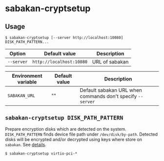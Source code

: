 sabakan-cryptsetup
==================

Usage
-----

```console
$ sabakan-cryptsetup [--server http://localhost:10080] DISK_PATH_PATTERN...
```

Option     | Default value            | Description
------     | -------------            | -----------
`--server` | `http://localhost:10080` | URL of sabakan


Environment variable | Default value | Description
-------------------- | ------------- | -----------
`SABAKAN_URL`        | ""            | Default sabakan URL when commands don't specify `--server`

`sabakan-cryptsetup DISK_PATH_PATTERN`
--------------------------------------

Prepare encryption disks which are detected on the system.
`DISK_PATH_PATTERN` finds device file path under `/dev/disk/by-path`.
Detected disks will be encrypted and/or decrypted using keys where store on `sabakan`. See [details](disk_encryption.md).

```console
$ sabakan-cryptsetup virtio-pci-*
```
